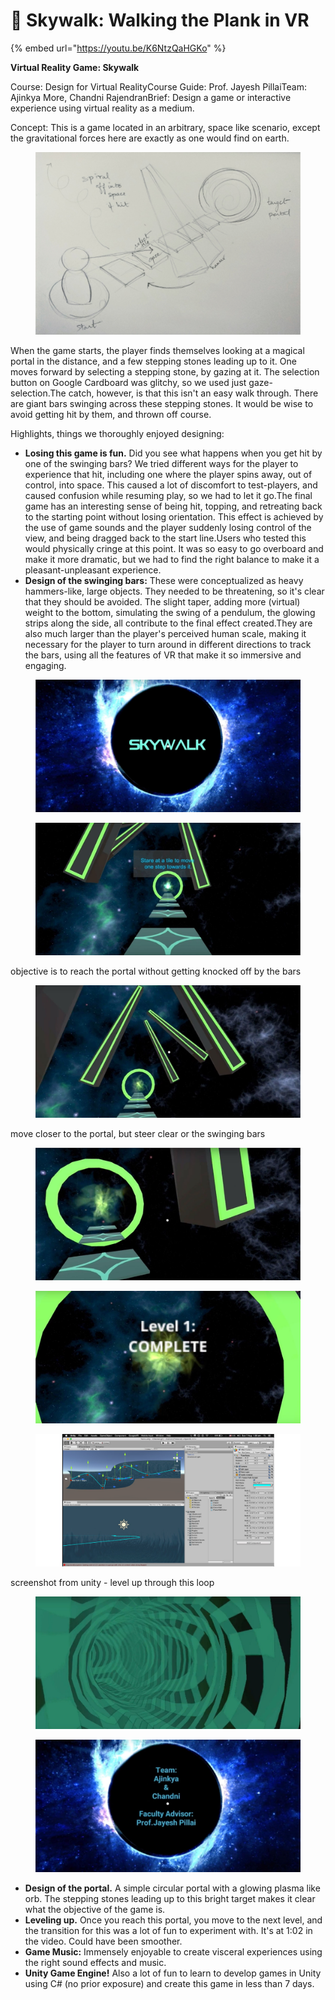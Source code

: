 # 🌌 Skywalk: Walking the Plank in VR

{% embed url="https://youtu.be/K6NtzQaHGKo" %}

**Virtual Reality Game: Skywalk**

Course: Design for Virtual RealityCourse Guide: Prof. Jayesh PillaiTeam: Ajinkya More, Chandni RajendranBrief: Design a game or interactive experience using virtual reality as a medium.

Concept: This is a game located in an arbitrary, space like scenario, except the gravitational forces here are exactly as one would find on earth.

<figure><img src="../../.gitbook/assets/image (144).png" alt=""><figcaption></figcaption></figure>

When the game starts, the player finds themselves looking at a magical portal in the distance, and a few stepping stones leading up to it. One moves forward by selecting a stepping stone, by gazing at it. The selection button on Google Cardboard was glitchy, so we used just gaze-selection.The catch, however, is that this isn't an easy walk through. There are giant bars swinging across these stepping stones. It would be wise to avoid getting hit by them, and thrown off course.

Highlights, things we thoroughly enjoyed designing:

* **Losing this game is fun.** Did you see what happens when you get hit by one of the swinging bars? We tried different ways for the player to experience that hit, including one where the player spins away, out of control, into space. This caused a lot of discomfort to test-players, and caused confusion while resuming play, so we had to let it go.The final game has an interesting sense of being hit, topping, and retreating back to the starting point without losing orientation. This effect is achieved by the use of game sounds and the player suddenly losing control of the view, and being dragged back to the start line.Users who tested this would physically cringe at this point. It was so easy to go overboard and make it more dramatic, but we had to find the right balance to make it a pleasant-unpleasant experience.
* **Design of the swinging bars:** These were conceptualized as heavy hammers-like, large objects. They needed to be threatening, so it's clear that they should be avoided. The slight taper, adding more (virtual) weight to the bottom, simulating the swing of a pendulum, the glowing strips along the side, all contribute to the final effect created.They are also much larger than the player's perceived human scale, making it necessary for the player to turn around in different directions to track the bars, using all the features of VR that make it so immersive and engaging.

<figure><img src="../../.gitbook/assets/image (145).png" alt=""><figcaption></figcaption></figure>

<figure><img src="../../.gitbook/assets/image (146).png" alt=""><figcaption></figcaption></figure>

objective is to reach the portal without getting knocked off by the bars

<figure><img src="../../.gitbook/assets/image (147).png" alt=""><figcaption></figcaption></figure>

move closer to the portal, but steer clear or the swinging bars

<figure><img src="../../.gitbook/assets/image (148).png" alt=""><figcaption></figcaption></figure>

<figure><img src="../../.gitbook/assets/image (149).png" alt=""><figcaption></figcaption></figure>

<figure><img src="../../.gitbook/assets/image (150).png" alt=""><figcaption></figcaption></figure>

screenshot from unity - level up through this loop

<figure><img src="../../.gitbook/assets/image (151).png" alt=""><figcaption></figcaption></figure>

<figure><img src="../../.gitbook/assets/image (152).png" alt=""><figcaption></figcaption></figure>

* **Design of the portal.** A simple circular portal with a glowing plasma like orb. The stepping stones leading up to this bright target makes it clear what the objective of the game is.
* **Leveling up.** Once you reach this portal, you move to the next level, and the transition for this was a lot of fun to experiment with. It's at 1:02 in the video. Could have been smoother.
* **Game Music:** Immensely enjoyable to create visceral experiences using the right sound effects and music.
* **Unity Game Engine!** Also a lot of fun to learn to develop games in Unity using C# (no prior exposure) and create this game in less than 7 days.
